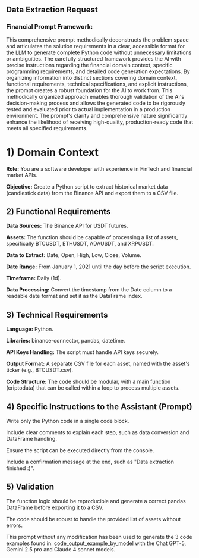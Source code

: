 ## Data Extraction Request

### Financial Prompt Framework:

This comprehensive prompt methodically deconstructs the problem space and articulates the solution requirements in a clear, accessible format for the LLM to generate complete Python code without unnecessary limitations or ambiguities. The carefully structured framework provides the AI with precise instructions regarding the financial domain context, specific programming requirements, and detailed code generation expectations. By organizing information into distinct sections covering domain context, functional requirements, technical specifications, and explicit instructions, the prompt creates a robust foundation for the AI to work from. This methodically organized approach enables thorough validation of the AI's decision-making process and allows the generated code to be rigorously tested and evaluated prior to actual implementation in a production environment. The prompt's clarity and comprehensive nature significantly enhance the likelihood of receiving high-quality, production-ready code that meets all specified requirements.

# 1) Domain Context

**Role:** You are a software developer with experience in FinTech and financial market APIs.

**Objective:** Create a Python script to extract historical market data (candlestick data) from the Binance API and export them to a CSV file.

## 2) Functional Requirements

**Data Sources:** The Binance API for USDT futures.

**Assets:** The function should be capable of processing a list of assets, specifically BTCUSDT, ETHUSDT, ADAUSDT, and XRPUSDT.

**Data to Extract:** Date, Open, High, Low, Close, Volume.

**Date Range:** From January 1, 2021 until the day before the script execution.

**Timeframe:** Daily (1d).

**Data Processing:** Convert the timestamp from the Date column to a readable date format and set it as the DataFrame index.

## 3) Technical Requirements

**Language:** Python.

**Libraries:** binance-connector, pandas, datetime.

**API Keys Handling:** The script must handle API keys securely.

**Output Format:** A separate CSV file for each asset, named with the asset's ticker (e.g., BTCUSDT.csv).

**Code Structure:** The code should be modular, with a main function (criptodata) that can be called within a loop to process multiple assets.

## 4) Specific Instructions to the Assistant (Prompt)

Write only the Python code in a single code block.

Include clear comments to explain each step, such as data conversion and DataFrame handling.

Ensure the script can be executed directly from the console.

Include a confirmation message at the end, such as "Data extraction finished :)".

## 5) Validation

The function logic should be reproducible and generate a correct pandas DataFrame before exporting it to a CSV.

The code should be robust to handle the provided list of assets without errors.

This prompt without any modification has been used to generate the 3 code examples found in: [code_output_example_by_model](https://github.com/alearisteguieta/Binance-Futures-OHLCV-Extractor/tree/7fbfdcfba5e3043de850027e0f1d2efe4b84c924/code_output_example_by_model) with the Chat GPT-5, Gemini 2.5 pro and Claude 4 sonnet models.
